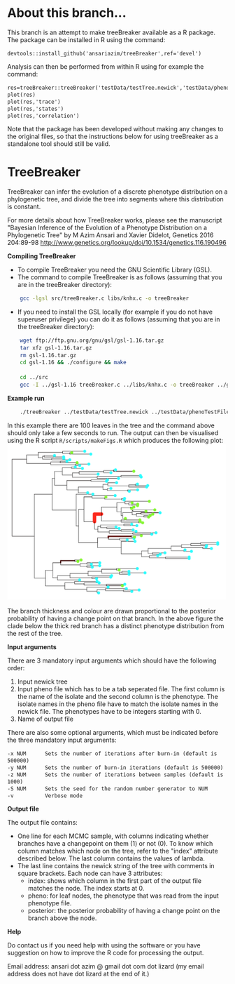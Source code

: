 # About this branch...

This branch is an attempt to make treeBreaker available as a R package. The package can be installed in R using the command:
```
devtools::install_github('ansariazim/treeBreaker',ref='devel')
```

Analysis can then be performed from within R using for example the command:
```
res=treeBreaker::treeBreaker('testData/testTree.newick','testData/phenoTestFile.txt','out')
plot(res)
plot(res,'trace')
plot(res,'states')
plot(res,'correlation')
```

Note that the package has been developed without making any changes to the original files, so that the instructions below for using treeBreaker as a standalone tool should still be valid.

# TreeBreaker
TreeBreaker can infer the evolution of a discrete phenotype distribution on a phylogenetic tree, and divide the tree into segments where this distribution is constant.

For more details about how TreeBreaker works, please see the manuscript "Bayesian Inference of the Evolution of a Phenotype Distribution on a Phylogenetic Tree" by M Azim Ansari and Xavier Didelot, Genetics 2016 204:89-98 http://www.genetics.org/lookup/doi/10.1534/genetics.116.190496

**Compiling TreeBreaker**
- To compile TreeBreaker you need the GNU Scientific Library (GSL).
- The command to compile TreeBreaker is as follows (assuming that you are in the treeBreaker directory):
```bash
    gcc -lgsl src/treeBreaker.c libs/knhx.c -o treeBreaker
```
- If you need to install the GSL locally (for example if you do not have superuser privilege) you can do it as follows (assuming that you are in the treeBreaker directory):  
```bash
    wget ftp://ftp.gnu.org/gnu/gsl/gsl-1.16.tar.gz  
    tar xfz gsl-1.16.tar.gz  
    rm gsl-1.16.tar.gz  
    cd gsl-1.16 && ./configure && make  
  
    cd ../src  
    gcc -I ../gsl-1.16 treeBreaker.c ../libs/knhx.c -o treeBreaker ../gsl-1.16/.libs/libgsl.a -lm 
```
**Example run**
```bash
    ./treeBreaker ../testData/testTree.newick ../testData/phenoTestFile.txt outfile
```

In this example there are 100 leaves in the tree and the command above should only take a few seconds to run. The output can then be visualised using the R script `R/scripts/makeFigs.R` which produces the following plot:
<img src="https://raw.githubusercontent.com/ansariazim/treeBreaker/master/testData/testData.png" width="500">

The branch thickness and colour are drawn proportional to the posterior probability of having a change point on that branch. In the above figure the clade below the thick red branch has a distinct phenotype distribution from the rest of the tree.

**Input arguments**

There are 3 mandatory input arguments which should have the following order:
  1. Input newick tree
  2. Input pheno file which has to be a tab seperated file. The first column is the name of the isolate and the second column is the phenotype.
    The isolate names in the pheno file have to match the isolate names in the newick file. The phenotypes have to be integers starting with 0.
  3. Name of output file
    
There are also some optional arguments, which must be indicated before the three mandatory input arguments:

    -x NUM      Sets the number of iterations after burn-in (default is 500000)
    -y NUM      Sets the number of burn-in iterations (default is 500000)
    -z NUM      Sets the number of iterations between samples (default is 1000)
    -S NUM      Sets the seed for the random number generator to NUM
    -v          Verbose mode

**Output file**

The output file contains: 
- One line for each MCMC sample, with columns indicating whether branches have a changepoint on them (1) or not (0). To know which column matches which node on the tree, refer to the "index" attribute described below. The last column contains the values of lambda.
- The last line contains the newick string of the tree with comments in square brackets. Each node can have 3 attributes:
    - index: shows which column in the first part of the output file matches the node. The index starts at 0.
    - pheno: for leaf nodes, the phenotype that was read from the input phenotype file.
    - posterior: the posterior probability of having a change point on the branch above the node.

**Help**

Do contact us if you need help with using the software or you have suggestion on how to improve the R code for processing the output.

Email address: ansari dot azim @ gmail dot com dot lizard (my email address does not have dot lizard at the end of it.)
